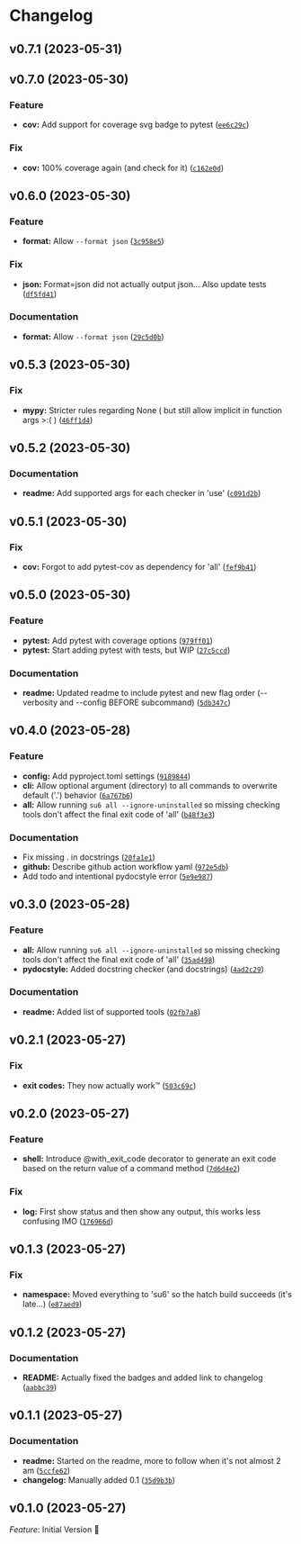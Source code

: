 # Changelog

<!--next-version-placeholder-->

## v0.7.1 (2023-05-31)


## v0.7.0 (2023-05-30)
### Feature
* **cov:** Add support for coverage svg badge to pytest ([`ee6c29c`](https://github.com/robinvandernoord/su6-checker/commit/ee6c29c2d16d379d7d4a09f97a6c6fb29943d513))

### Fix
* **cov:** 100% coverage again (and check for it) ([`c162e0d`](https://github.com/robinvandernoord/su6-checker/commit/c162e0d8b86782dfdc8c7e540a5f73f939cc1fa2))

## v0.6.0 (2023-05-30)
### Feature
* **format:** Allow `--format json` ([`3c958e5`](https://github.com/robinvandernoord/su6-checker/commit/3c958e5bb8dbfb79f76d3614385c062286429af4))

### Fix
* **json:** Format=json did not actually output json... Also update tests ([`df5fd41`](https://github.com/robinvandernoord/su6-checker/commit/df5fd411b8336e046165c6893777ed9abf539ae0))

### Documentation
* **format:** Allow `--format json` ([`29c5d0b`](https://github.com/robinvandernoord/su6-checker/commit/29c5d0b85e7e2c2bed2f6067ae0477e91256e8fc))

## v0.5.3 (2023-05-30)
### Fix
* **mypy:** Stricter rules regarding None ( but still allow implicit in function args >:( ) ([`46ff1d4`](https://github.com/robinvandernoord/su6-checker/commit/46ff1d4850074045c20f19d7135bb95d200a835b))

## v0.5.2 (2023-05-30)
### Documentation
* **readme:** Add supported args for each checker in 'use' ([`c091d2b`](https://github.com/robinvandernoord/su6-checker/commit/c091d2b21fa90ee0f2383d9bb101c327b0fd8036))

## v0.5.1 (2023-05-30)
### Fix
* **cov:** Forgot to add pytest-cov as dependency for 'all' ([`fef9b41`](https://github.com/robinvandernoord/su6-checker/commit/fef9b41543ecce11b8f157be8e7a5c5f59d6f248))

## v0.5.0 (2023-05-30)
### Feature
* **pytest:** Add pytest with coverage options ([`979ff01`](https://github.com/robinvandernoord/su6-checker/commit/979ff01afec6ea80fbfd08d53a7002b7ec68364c))
* **pytest:** Start adding pytest with tests, but WIP ([`27c5ccd`](https://github.com/robinvandernoord/su6-checker/commit/27c5ccde03173f1bef3deebc807445aed4c8f7e3))

### Documentation
* **readme:** Updated readme to include pytest and new flag order (--verbosity and --config BEFORE subcommand) ([`5db347c`](https://github.com/robinvandernoord/su6-checker/commit/5db347c4c562ad2b11a521ee11ed15c689d497b1))

## v0.4.0 (2023-05-28)
### Feature
* **config:** Add pyproject.toml settings ([`9189844`](https://github.com/robinvandernoord/su6-checker/commit/918984467e2d5eef0db0caaa134461ce73286456))
* **cli:** Allow optional argument (directory) to all commands to overwrite default ('.') behavior ([`6a767b6`](https://github.com/robinvandernoord/su6-checker/commit/6a767b60df3a358a3a356535dbe0966e413c35fe))
* **all:** Allow running `su6 all --ignore-uninstalled` so missing checking tools don't affect the final exit code of 'all' ([`b48f3e3`](https://github.com/robinvandernoord/su6-checker/commit/b48f3e345cccfc8c006901b1e0187b7cbeebc398))

### Documentation
* Fix missing . in docstrings ([`20fa1e1`](https://github.com/robinvandernoord/su6-checker/commit/20fa1e10d39d4198dfe7af5bfee662249cb1ab2e))
* **github:** Describe github action workflow yaml ([`972e5db`](https://github.com/robinvandernoord/su6-checker/commit/972e5db4e068833624891a6baa0f287971ad5a6c))
* Add todo and intentional pydocstyle error ([`5e9e987`](https://github.com/robinvandernoord/su6-checker/commit/5e9e987de5b0c4e4647ff7789129a3f5a58b2dcc))

## v0.3.0 (2023-05-28)
### Feature
* **all:** Allow running `su6 all --ignore-uninstalled` so missing checking tools don't affect the final exit code of 'all' ([`35ad498`](https://github.com/robinvandernoord/su6-checker/commit/35ad498983bd651d66bfa3e773b9a1e1e7d94e6c))
* **pydocstyle:** Added docstring checker (and docstrings) ([`4ad2c29`](https://github.com/robinvandernoord/su6-checker/commit/4ad2c29c88a840dd01640a8d9bcf4695834e37a5))

### Documentation
* **readme:** Added list of supported tools ([`02fb7a8`](https://github.com/robinvandernoord/su6-checker/commit/02fb7a86673f64e4ab937b6f5a7b45543ab86aa1))

## v0.2.1 (2023-05-27)
### Fix
* **exit codes:** They now actually work™ ([`503c69c`](https://github.com/robinvandernoord/su6-checker/commit/503c69ccf5d4d91847fd4f0580511d6a89800fd6))

## v0.2.0 (2023-05-27)
### Feature
* **shell:** Introduce @with_exit_code decorator to generate an exit code based on the return value of a command method ([`7d6d4e2`](https://github.com/robinvandernoord/su6-checker/commit/7d6d4e27c2226538b79f63b972c90045517cbe46))

### Fix
* **log:** First show status and then show any output, this works less confusing IMO ([`176966d`](https://github.com/robinvandernoord/su6-checker/commit/176966df86383887ac837c35de1d423c1ca03546))

## v0.1.3 (2023-05-27)
### Fix
* **namespace:** Moved everything to 'su6' so the hatch build succeeds (it's late...) ([`e87aed9`](https://github.com/robinvandernoord/su6-checker/commit/e87aed9660449560256e32178e730157a153bb47))

## v0.1.2 (2023-05-27)
### Documentation
* **README:** Actually fixed the badges and added link to changelog ([`aabbc39`](https://github.com/robinvandernoord/su6-checker/commit/aabbc39a5bfccf05248b8d21c105fc758befa240))

## v0.1.1 (2023-05-27)
### Documentation
* **readme:** Started on the readme, more to follow when it's not almost 2 am ([`5ccfe62`](https://github.com/robinvandernoord/su6-checker/commit/5ccfe6232a58776dcee3c1a969a07711d479f0e3))
* **changelog:** Manually added 0.1 ([`35d9b3b`](https://github.com/robinvandernoord/su6-checker/commit/35d9b3b1caedad64e4b68d40b1567fa154bad249))

## v0.1.0 (2023-05-27)
*Feature*: Initial Version 🎉
